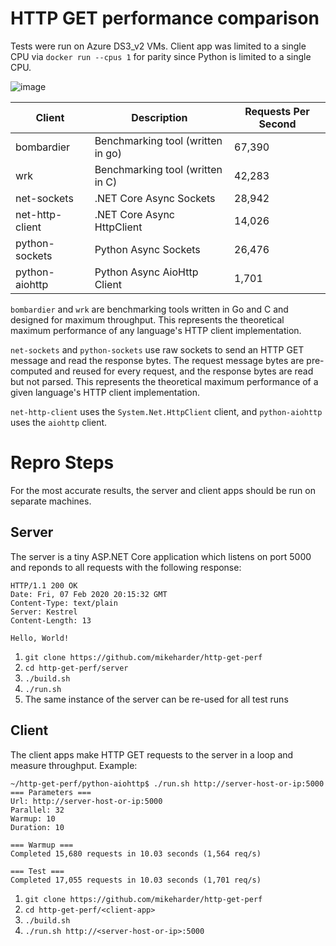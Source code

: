 # HTTP GET performance comparison

Tests were run on Azure DS3_v2 VMs.  Client app was limited to a single CPU via `docker run --cpus 1` for parity since Python is limited to a single CPU.

![image](https://user-images.githubusercontent.com/9459391/74974414-0f20b880-53da-11ea-9a66-3f2f48fdf318.png)

| Client           | Description                       | Requests Per Second |
|------------------|-----------------------------------|---------------------|
| bombardier       | Benchmarking tool (written in go) | 67,390              |
| wrk              | Benchmarking tool (written in C)  | 42,283              |
| net-sockets      | .NET Core Async Sockets           | 28,942              |
| net-http-client  | .NET Core Async HttpClient        | 14,026              |
| python-sockets   | Python Async Sockets              | 26,476              |
| python-aiohttp   | Python Async AioHttp Client       |  1,701              |

`bombardier` and `wrk` are benchmarking tools written in Go and C and designed for maximum throughput.  This represents the theoretical maximum performance of any language's HTTP client implementation.

`net-sockets` and `python-sockets` use raw sockets to send an HTTP GET message and read the response bytes.  The request message bytes are pre-computed and reused for every request, and the response bytes are read but not parsed.  This represents the theoretical maximum performance of a given language's HTTP client implementation.

`net-http-client` uses the `System.Net.HttpClient` client, and `python-aiohttp` uses the `aiohttp` client.

# Repro Steps

For the most accurate results, the server and client apps should be run on separate machines.

## Server
The server is a tiny ASP.NET Core application which listens on port 5000 and reponds to all requests with the following response:

```
HTTP/1.1 200 OK                                            
Date: Fri, 07 Feb 2020 20:15:32 GMT                        
Content-Type: text/plain                                   
Server: Kestrel                                            
Content-Length: 13                                         
                                                
Hello, World!
```

1. `git clone https://github.com/mikeharder/http-get-perf`
2. `cd http-get-perf/server`
3. `./build.sh`
4. `./run.sh`
5. The same instance of the server can be re-used for all test runs

## Client
The client apps make HTTP GET requests to the server in a loop and measure throughput.  Example:

```
~/http-get-perf/python-aiohttp$ ./run.sh http://server-host-or-ip:5000
=== Parameters ===
Url: http://server-host-or-ip:5000
Parallel: 32
Warmup: 10
Duration: 10

=== Warmup ===
Completed 15,680 requests in 10.03 seconds (1,564 req/s)

=== Test ===
Completed 17,055 requests in 10.03 seconds (1,701 req/s)
```

1. `git clone https://github.com/mikeharder/http-get-perf`
2. `cd http-get-perf/<client-app>`
3. `./build.sh`
4. `./run.sh http://<server-host-or-ip>:5000`
